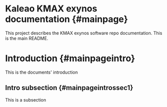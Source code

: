 
Kaleao KMAX exynos documentation {#mainpage}
=====================

This project describes the KMAX exynos software repo documentation. This is the main README.

Introduction	{#mainpageintro}
============

This is the documents' introduction

Intro subsection	{#mainpageintrossec1}
----------------

This is a subsection

